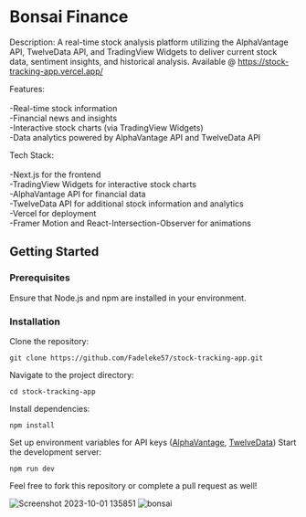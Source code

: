 # Bonsai Finance
Description:
A real-time stock analysis platform utilizing the AlphaVantage API, TwelveData API, and TradingView Widgets to 
deliver current stock data, sentiment insights, and historical analysis. Available @ https://stock-tracking-app.vercel.app/

Features:<br> <br>
-Real-time stock information <br>
-Financial news and insights <br>
-Interactive stock charts (via TradingView Widgets)<br>
-Data analytics powered by AlphaVantage API and TwelveData API <br>

Tech Stack: <br> <br>
-Next.js for the frontend <br>
-TradingView Widgets for interactive stock charts <br>
-AlphaVantage API for financial data <br>
-TwelveData API for additional stock information and analytics <br>
-Vercel for deployment <br>
-Framer Motion and React-Intersection-Observer for animations 

## Getting Started

### Prerequisites
Ensure that Node.js and npm are installed in your environment.

### Installation

Clone the repository: 
```
git clone https://github.com/Fadeleke57/stock-tracking-app.git
```
Navigate to the project directory: 
```
cd stock-tracking-app
```

Install dependencies:
```
npm install
``` 
Set up environment variables for API keys ([AlphaVantage](https://www.alphavantage.co/), [TwelveData](https://twelvedata.com/))
Start the development server: 

```
npm run dev
````

Feel free to fork this repository or complete a pull request as well!

![Screenshot 2023-10-01 135851](https://github.com/Fadeleke57/stock-tracking-app/assets/110058327/62716781-3b0e-4752-b16d-0a58a8d75567)
![bonsai](https://github.com/Fadeleke57/stock-tracking-app/assets/110058327/cdc37750-0dcf-4a78-a72a-ec3c28c10dbb)

